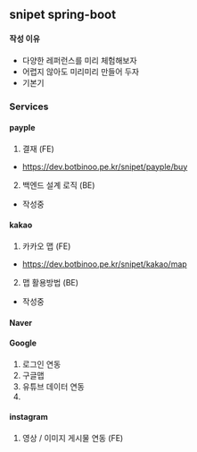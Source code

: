 ## snipet spring-boot

#### 작성 이유

 - 다양한 레퍼런스를 미리 체험해보자
 - 어렵지 않아도 미리미리 만들어 두자
 - 기본기

### Services

#### payple

1. 결재 (FE)
 - https://dev.botbinoo.pe.kr/snipet/payple/buy

2. 백엔드 설계 로직 (BE)
 - 작성중

#### 

#### kakao

1. 카카오 맵 (FE)
 - https://dev.botbinoo.pe.kr/snipet/kakao/map

2. 맵 활용방법 (BE)
 - 작성중


#### Naver
#### Google

1. 로그인 연동
2. 구글맵
3. 유튜브 데이터 연동
4. 

#### instagram

1. 영상 / 이미지 게시물 연동 (FE)
